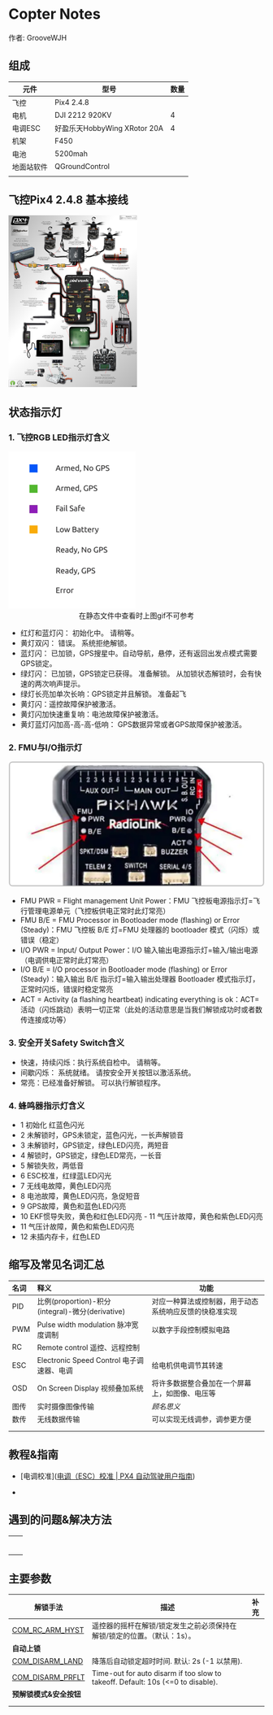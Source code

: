# Copter Notes

作者: GrooveWJH

## 组成

| 元件       | 型号                         | 数量 |
| ---------- | ---------------------------- | ---- |
| 飞控       | Pix4 2.4.8                   |      |
| 电机       | DJI 2212 920KV               | 4    |
| 电调ESC    | 好盈乐天HobbyWing XRotor 20A | 4    |
| 机架       | F450                         |      |
| 电池       | 5200mah                      |      |
| 地面站软件 | QGroundControl               |      |
|            |                              |      |



## 飞控Pix4 2.4.8 基本接线

<img src="./asset/pix接线图.jpg" alt="pix接线图" style="zoom:33%;" />





## 状态指示灯

### 1. 飞控RGB LED指示灯含义

<img src="./asset/led_meanings.gif" alt="led_meanings" style="zoom: 50%;" />

<center>在静态文件中查看时上图gif不可参考</center>

 + 红灯和蓝灯闪： 初始化中。 请稍等。
+ 黄灯双闪： 错误。 系统拒绝解锁。
+ 蓝灯闪： 已加锁，GPS搜星中。自动导航，悬停，还有返回出发点模式需要GPS锁定。
+ 绿灯闪： 已加锁，GPS锁定已获得。 准备解锁。 从加锁状态解锁时，会有快速的两次响声提示。
+ 绿灯长亮加单次长响：GPS锁定并且解锁。 准备起飞
+ 黄灯闪：遥控故障保护被激活。
+ 黄灯闪加快速重复响：电池故障保护被激活。
+ 黄灯蓝灯闪加高-高-高-低响： GPS数据异常或者GPS故障保护被激活。

### 2. FMU与I/O指示灯

<img src="./asset/FMU与IO指示灯.png" alt="iShot_2022-11-21_09.26.16" style="zoom: 50%;"  />

- FMU PWR = Flight management Unit Power：FMU 飞控板电源指示灯=飞行管理电源单元（飞控板供电正常时此灯常亮）
- FMU B/E = FMU Processor in Bootloader mode (flashing) or Error (Steady)：FMU 飞控板 B/E 灯=FMU 处理器的 bootloader 模式（闪烁）或错误（稳定）
- I/O PWR = Input/ Output Power：I/O 输入输出电源指示灯=输入/输出电源（电调供电正常时此灯常亮）
- I/O B/E = I/O processor in Bootloader mode (flashing) or Error (Steady)：输入输出 B/E 指示灯=输入输出处理器 Bootloader 模式指示灯，正常时闪烁，错误时稳定常亮
- ACT = Activity (a flashing heartbeat) indicating everything is ok：ACT=活动（闪烁跳动）表明一切正常（此处的活动意思是当我们解锁成功时或者数传连接成功等）

### 3. 安全开关Safety Switch含义

+ 快速，持续闪烁：执行系统自检中。 请稍等。
+ 间歇闪烁： 系统就绪。 请按安全开关按钮以激活系统。
+ 常亮：已经准备好解锁。 可以执行解锁程序。
### 4. 蜂鸣器指示灯含义

- 1 初始化 红蓝色闪光
- 2 未解锁时，GPS未锁定，蓝色闪光，一长声解锁音
- 3 未解锁时，GPS锁定，绿色LED闪亮，两短音
- 4 解锁时，GPS锁定，绿色LED常亮，一长音
- 5 解锁失败，两低音
- 6 ESC校准，红绿蓝LED闪光
- 7 无线电故障，黄色LED闪亮
- 8 电池故障，黄色LED闪亮，急促短音
- 9 GPS故障，黄色和蓝色LED闪亮
- 10 EKF惯导失败，黄色和红色LED闪亮 - 11 气压计故障，黄色和紫色LED闪亮
- 11 气压计故障，黄色和紫色LED闪亮
- 12 未插内存卡，红色LED

## 缩写及常见名词汇总

| 名词 | 释义                                             | 功能                                                   |
| :--- | :----------------------------------------------- | ------------------------------------------------------ |
| PID  | 比例(proportion)-积分(integral)-微分(derivative) | 对应一种算法或控制器，用于动态系统响应反馈的快稳准实现 |
| PWM  | Pulse width modulation 脉冲宽度调制              | 以数字手段控制模拟电路                                 |
| RC   | Remote control 遥控、远程控制                    |                                                        |
| ESC  | Electronic Speed Control 电子调速器、电调        | 给电机供电调节其转速                                   |
| OSD  | On Screen Display 视频叠加系统                   | 将许多数据整合叠加在一个屏幕上，如图像、电压等         |
| 图传 | 实时摄像图像传输                                 | *顾名思义*                                             |
| 数传 | 无线数据传输                                     | 可以实现无线调参，调参更方便                           |
|      |                                                  |                                                        |
|      |                                                  |                                                        |

## 教程&指南

- [电调校准]([电调（ESC）校准 | PX4 自动驾驶用户指南](https://docs.px4.io/main/zh/advanced_config/esc_calibration.html))

- 

## 遇到的问题&解决方法

|      |      |
| ---- | ---- |
|      |      |
|      |      |
|  |      |
|   |  |
|      |      |
|      |      |
|      |      |



## 主要参数

| 解锁手法                                                     | 描述                                                         | 补充 |
| ------------------------------------------------------------ | ------------------------------------------------------------ | ---- |
| [COM_RC_ARM_HYST](https://docs.px4.io/main/zh/advanced_config/parameter_reference.html#COM_RC_ARM_HYST) | 遥控器的摇杆在解锁/锁定发生之前必须保持在解锁/锁定的位置。（默认：1s）。 |      |
| **自动上锁**                                                 |                                                              |      |
| [COM_DISARM_LAND](https://docs.px4.io/main/zh/advanced_config/parameter_reference.html#COM_DISARM_LAND) | 降落后自动锁定超时时间. 默认: 2s (-1 以禁用).                |      |
| [COM_DISARM_PRFLT](https://docs.px4.io/main/zh/advanced_config/parameter_reference.html#COM_DISARM_PRFLT) | Time-out for auto disarm if too slow to takeoff. Default: 10s (<=0 to disable). |      |
| **预解锁模式&安全按钮**                                      |                                                              |      |
|                                                              |                                                              |      |
|                                                              |                                                              |      |
